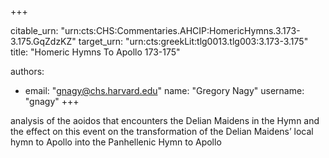 +++


citable_urn: "urn:cts:CHS:Commentaries.AHCIP:HomericHymns.3.173-3.175.GqZdzKZ"
target_urn: "urn:cts:greekLit:tlg0013.tlg003:3.173-3.175"
title: "Homeric Hymns To Apollo 173-175"

authors:
- email: "gnagy@chs.harvard.edu"
  name: "Gregory Nagy"
  username: "gnagy"
+++

<p>analysis of the aoidos that encounters the Delian Maidens in the Hymn and the effect on this event on the transformation of the Delian Maidens’ local hymn to Apollo into the Panhellenic Hymn to Apollo</p>